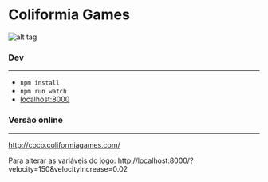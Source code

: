 # Coliformia Games
![alt tag](https://raw.githubusercontent.com/euharrison/coliformia-games/master/assets/sprites/enemies/cocolito.png)

### Dev
----------
* `npm install`
* `npm run watch`
* [localhost:8000](http://localhost:8000)

### Versão online
----------
http://coco.coliformiagames.com/

Para alterar as variáveis do jogo:
http://localhost:8000/?velocity=150&velocityIncrease=0.02
